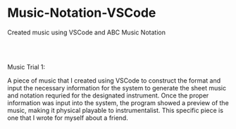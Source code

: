 # Music-Notation-VSCode
Created music using VSCode and ABC Music Notation

<br>

<br> Music Trial 1:
<br><p> A piece of music that I created using VSCode to construct the format and input the necessary information for the system to generate the sheet music and notation requried for the designated instrument.  Once the proper information was input into the system, the program showed a preview of the music, making it physical playable to instrumentalist. This specific piece is one that I wrote for myself about a friend.</p>
<br>
